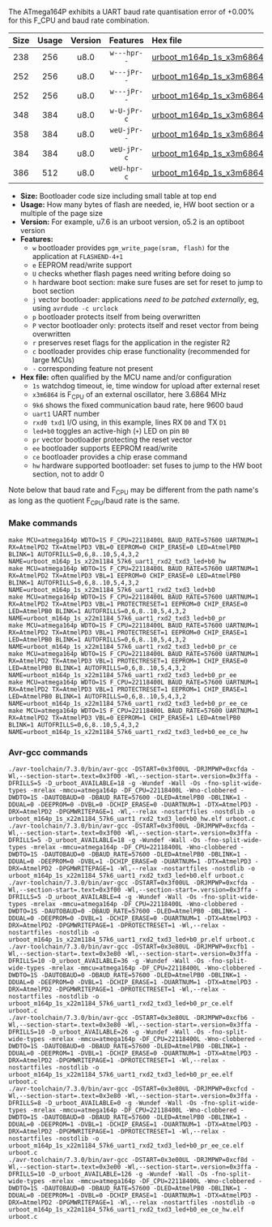 The ATmega164P exhibits a UART baud rate quantisation error of +0.00% for this F_CPU and baud rate combination.

|Size|Usage|Version|Features|Hex file|
|:-:|:-:|:-:|:-:|:--|
|238|256|u8.0|`w---hpr--`|[urboot_m164p_1s_x3m6864_9k6_uart1_rxd2_txd3_led+b0_hw.hex](https://raw.githubusercontent.com/stefanrueger/urboot.hex/main/mcus/atmega164p/watchdog_1_s/external_oscillator_x/%2B3m686400_hz/%2B%2B%2B9k6_baud/uart1_rxd2_txd3/led%2Bb0/urboot_m164p_1s_x3m6864_9k6_uart1_rxd2_txd3_led%2Bb0_hw.hex)|
|252|256|u8.0|`w---jPr--`|[urboot_m164p_1s_x3m6864_9k6_uart1_rxd2_txd3_led+b0.hex](https://raw.githubusercontent.com/stefanrueger/urboot.hex/main/mcus/atmega164p/watchdog_1_s/external_oscillator_x/%2B3m686400_hz/%2B%2B%2B9k6_baud/uart1_rxd2_txd3/led%2Bb0/urboot_m164p_1s_x3m6864_9k6_uart1_rxd2_txd3_led%2Bb0.hex)|
|252|256|u8.0|`w---jPr--`|[urboot_m164p_1s_x3m6864_9k6_uart1_rxd2_txd3_led+b0_pr.hex](https://raw.githubusercontent.com/stefanrueger/urboot.hex/main/mcus/atmega164p/watchdog_1_s/external_oscillator_x/%2B3m686400_hz/%2B%2B%2B9k6_baud/uart1_rxd2_txd3/led%2Bb0/urboot_m164p_1s_x3m6864_9k6_uart1_rxd2_txd3_led%2Bb0_pr.hex)|
|348|384|u8.0|`w-U-jPr-c`|[urboot_m164p_1s_x3m6864_9k6_uart1_rxd2_txd3_led+b0_pr_ce.hex](https://raw.githubusercontent.com/stefanrueger/urboot.hex/main/mcus/atmega164p/watchdog_1_s/external_oscillator_x/%2B3m686400_hz/%2B%2B%2B9k6_baud/uart1_rxd2_txd3/led%2Bb0/urboot_m164p_1s_x3m6864_9k6_uart1_rxd2_txd3_led%2Bb0_pr_ce.hex)|
|358|384|u8.0|`weU-jPr--`|[urboot_m164p_1s_x3m6864_9k6_uart1_rxd2_txd3_led+b0_pr_ee.hex](https://raw.githubusercontent.com/stefanrueger/urboot.hex/main/mcus/atmega164p/watchdog_1_s/external_oscillator_x/%2B3m686400_hz/%2B%2B%2B9k6_baud/uart1_rxd2_txd3/led%2Bb0/urboot_m164p_1s_x3m6864_9k6_uart1_rxd2_txd3_led%2Bb0_pr_ee.hex)|
|384|384|u8.0|`weU-jPr-c`|[urboot_m164p_1s_x3m6864_9k6_uart1_rxd2_txd3_led+b0_pr_ee_ce.hex](https://raw.githubusercontent.com/stefanrueger/urboot.hex/main/mcus/atmega164p/watchdog_1_s/external_oscillator_x/%2B3m686400_hz/%2B%2B%2B9k6_baud/uart1_rxd2_txd3/led%2Bb0/urboot_m164p_1s_x3m6864_9k6_uart1_rxd2_txd3_led%2Bb0_pr_ee_ce.hex)|
|386|512|u8.0|`weU-hpr-c`|[urboot_m164p_1s_x3m6864_9k6_uart1_rxd2_txd3_led+b0_ee_ce_hw.hex](https://raw.githubusercontent.com/stefanrueger/urboot.hex/main/mcus/atmega164p/watchdog_1_s/external_oscillator_x/%2B3m686400_hz/%2B%2B%2B9k6_baud/uart1_rxd2_txd3/led%2Bb0/urboot_m164p_1s_x3m6864_9k6_uart1_rxd2_txd3_led%2Bb0_ee_ce_hw.hex)|

- **Size:** Bootloader code size including small table at top end
- **Usage:** How many bytes of flash are needed, ie, HW boot section or a multiple of the page size
- **Version:** For example, u7.6 is an urboot version, o5.2 is an optiboot version
- **Features:**
  + `w` bootloader provides `pgm_write_page(sram, flash)` for the application at `FLASHEND-4+1`
  + `e` EEPROM read/write support
  + `U` checks whether flash pages need writing before doing so
  + `h` hardware boot section: make sure fuses are set for reset to jump to boot section
  + `j` vector bootloader: applications *need to be patched externally*, eg, using `avrdude -c urclock`
  + `p` bootloader protects itself from being overwritten
  + `P` vector bootloader only: protects itself and reset vector from being overwritten
  + `r` preserves reset flags for the application in the register R2
  + `c` bootloader provides chip erase functionality (recommended for large MCUs)
  + `-` corresponding feature not present
- **Hex file:** often qualified by the MCU name and/or configuration
  + `1s` watchdog timeout, ie, time window for upload after external reset
  + `x3m6864` is F<sub>CPU</sub> of an external oscillator, here 3.6864 MHz
  + `9k6` shows the fixed communication baud rate, here 9600 baud
  + `uart1` UART number
  + `rxd0 txd1` I/O using, in this example, lines RX `D0` and TX `D1`
  + `led+b0` toggles an active-high (`+`) LED on pin `B0`
  + `pr` vector bootloader protecting the reset vector
  + `ee` bootloader supports EEPROM read/write
  + `ce` bootloader provides a chip erase command
  + `hw` hardware supported bootloader: set fuses to jump to the HW boot section, not to addr 0


Note below that baud rate and F<sub>CPU</sub> may be different from the path name's as long as the quotient F<sub>CPU</sub>/baud rate is the same.

### Make commands
```
make MCU=atmega164p WDTO=1S F_CPU=22118400L BAUD_RATE=57600 UARTNUM=1 RX=AtmelPD2 TX=AtmelPD3 VBL=0 EEPROM=0 CHIP_ERASE=0 LED=AtmelPB0 BLINK=1 AUTOFRILLS=0,6,8..10,5,4,3,2 NAME=urboot_m164p_1s_x22m1184_57k6_uart1_rxd2_txd3_led+b0_hw
make MCU=atmega164p WDTO=1S F_CPU=22118400L BAUD_RATE=57600 UARTNUM=1 RX=AtmelPD2 TX=AtmelPD3 VBL=1 EEPROM=0 CHIP_ERASE=0 LED=AtmelPB0 BLINK=1 AUTOFRILLS=0,6,8..10,5,4,3,2 NAME=urboot_m164p_1s_x22m1184_57k6_uart1_rxd2_txd3_led+b0
make MCU=atmega164p WDTO=1S F_CPU=22118400L BAUD_RATE=57600 UARTNUM=1 RX=AtmelPD2 TX=AtmelPD3 VBL=1 PROTECTRESET=1 EEPROM=0 CHIP_ERASE=0 LED=AtmelPB0 BLINK=1 AUTOFRILLS=0,6,8..10,5,4,3,2 NAME=urboot_m164p_1s_x22m1184_57k6_uart1_rxd2_txd3_led+b0_pr
make MCU=atmega164p WDTO=1S F_CPU=22118400L BAUD_RATE=57600 UARTNUM=1 RX=AtmelPD2 TX=AtmelPD3 VBL=1 PROTECTRESET=1 EEPROM=0 CHIP_ERASE=1 LED=AtmelPB0 BLINK=1 AUTOFRILLS=0,6,8..10,5,4,3,2 NAME=urboot_m164p_1s_x22m1184_57k6_uart1_rxd2_txd3_led+b0_pr_ce
make MCU=atmega164p WDTO=1S F_CPU=22118400L BAUD_RATE=57600 UARTNUM=1 RX=AtmelPD2 TX=AtmelPD3 VBL=1 PROTECTRESET=1 EEPROM=1 CHIP_ERASE=0 LED=AtmelPB0 BLINK=1 AUTOFRILLS=0,6,8..10,5,4,3,2 NAME=urboot_m164p_1s_x22m1184_57k6_uart1_rxd2_txd3_led+b0_pr_ee
make MCU=atmega164p WDTO=1S F_CPU=22118400L BAUD_RATE=57600 UARTNUM=1 RX=AtmelPD2 TX=AtmelPD3 VBL=1 PROTECTRESET=1 EEPROM=1 CHIP_ERASE=1 LED=AtmelPB0 BLINK=1 AUTOFRILLS=0,6,8..10,5,4,3,2 NAME=urboot_m164p_1s_x22m1184_57k6_uart1_rxd2_txd3_led+b0_pr_ee_ce
make MCU=atmega164p WDTO=1S F_CPU=22118400L BAUD_RATE=57600 UARTNUM=1 RX=AtmelPD2 TX=AtmelPD3 VBL=0 EEPROM=1 CHIP_ERASE=1 LED=AtmelPB0 BLINK=1 AUTOFRILLS=0,6,8..10,5,4,3,2 NAME=urboot_m164p_1s_x22m1184_57k6_uart1_rxd2_txd3_led+b0_ee_ce_hw
```

### Avr-gcc commands
```
./avr-toolchain/7.3.0/bin/avr-gcc -DSTART=0x3f00UL -DRJMPWP=0xcfda -Wl,--section-start=.text=0x3f00 -Wl,--section-start=.version=0x3ffa -DFRILLS=5 -D_urboot_AVAILABLE=18 -g -Wundef -Wall -Os -fno-split-wide-types -mrelax -mmcu=atmega164p -DF_CPU=22118400L -Wno-clobbered -DWDTO=1S -DAUTOBAUD=0 -DBAUD_RATE=57600 -DLED=AtmelPB0 -DBLINK=1 -DDUAL=0 -DEEPROM=0 -DVBL=0 -DCHIP_ERASE=0 -DUARTNUM=1 -DTX=AtmelPD3 -DRX=AtmelPD2 -DPGMWRITEPAGE=1 -Wl,--relax -nostartfiles -nostdlib -o urboot_m164p_1s_x22m1184_57k6_uart1_rxd2_txd3_led+b0_hw.elf urboot.c
./avr-toolchain/7.3.0/bin/avr-gcc -DSTART=0x3f00UL -DRJMPWP=0xcfda -Wl,--section-start=.text=0x3f00 -Wl,--section-start=.version=0x3ffa -DFRILLS=5 -D_urboot_AVAILABLE=18 -g -Wundef -Wall -Os -fno-split-wide-types -mrelax -mmcu=atmega164p -DF_CPU=22118400L -Wno-clobbered -DWDTO=1S -DAUTOBAUD=0 -DBAUD_RATE=57600 -DLED=AtmelPB0 -DBLINK=1 -DDUAL=0 -DEEPROM=0 -DVBL=1 -DCHIP_ERASE=0 -DUARTNUM=1 -DTX=AtmelPD3 -DRX=AtmelPD2 -DPGMWRITEPAGE=1 -Wl,--relax -nostartfiles -nostdlib -o urboot_m164p_1s_x22m1184_57k6_uart1_rxd2_txd3_led+b0.elf urboot.c
./avr-toolchain/7.3.0/bin/avr-gcc -DSTART=0x3f00UL -DRJMPWP=0xcfda -Wl,--section-start=.text=0x3f00 -Wl,--section-start=.version=0x3ffa -DFRILLS=5 -D_urboot_AVAILABLE=4 -g -Wundef -Wall -Os -fno-split-wide-types -mrelax -mmcu=atmega164p -DF_CPU=22118400L -Wno-clobbered -DWDTO=1S -DAUTOBAUD=0 -DBAUD_RATE=57600 -DLED=AtmelPB0 -DBLINK=1 -DDUAL=0 -DEEPROM=0 -DVBL=1 -DCHIP_ERASE=0 -DUARTNUM=1 -DTX=AtmelPD3 -DRX=AtmelPD2 -DPGMWRITEPAGE=1 -DPROTECTRESET=1 -Wl,--relax -nostartfiles -nostdlib -o urboot_m164p_1s_x22m1184_57k6_uart1_rxd2_txd3_led+b0_pr.elf urboot.c
./avr-toolchain/7.3.0/bin/avr-gcc -DSTART=0x3e80UL -DRJMPWP=0xcfb1 -Wl,--section-start=.text=0x3e80 -Wl,--section-start=.version=0x3ffa -DFRILLS=10 -D_urboot_AVAILABLE=36 -g -Wundef -Wall -Os -fno-split-wide-types -mrelax -mmcu=atmega164p -DF_CPU=22118400L -Wno-clobbered -DWDTO=1S -DAUTOBAUD=0 -DBAUD_RATE=57600 -DLED=AtmelPB0 -DBLINK=1 -DDUAL=0 -DEEPROM=0 -DVBL=1 -DCHIP_ERASE=1 -DUARTNUM=1 -DTX=AtmelPD3 -DRX=AtmelPD2 -DPGMWRITEPAGE=1 -DPROTECTRESET=1 -Wl,--relax -nostartfiles -nostdlib -o urboot_m164p_1s_x22m1184_57k6_uart1_rxd2_txd3_led+b0_pr_ce.elf urboot.c
./avr-toolchain/7.3.0/bin/avr-gcc -DSTART=0x3e80UL -DRJMPWP=0xcfb6 -Wl,--section-start=.text=0x3e80 -Wl,--section-start=.version=0x3ffa -DFRILLS=10 -D_urboot_AVAILABLE=26 -g -Wundef -Wall -Os -fno-split-wide-types -mrelax -mmcu=atmega164p -DF_CPU=22118400L -Wno-clobbered -DWDTO=1S -DAUTOBAUD=0 -DBAUD_RATE=57600 -DLED=AtmelPB0 -DBLINK=1 -DDUAL=0 -DEEPROM=1 -DVBL=1 -DCHIP_ERASE=0 -DUARTNUM=1 -DTX=AtmelPD3 -DRX=AtmelPD2 -DPGMWRITEPAGE=1 -DPROTECTRESET=1 -Wl,--relax -nostartfiles -nostdlib -o urboot_m164p_1s_x22m1184_57k6_uart1_rxd2_txd3_led+b0_pr_ee.elf urboot.c
./avr-toolchain/7.3.0/bin/avr-gcc -DSTART=0x3e80UL -DRJMPWP=0xcfcd -Wl,--section-start=.text=0x3e80 -Wl,--section-start=.version=0x3ffa -DFRILLS=8 -D_urboot_AVAILABLE=0 -g -Wundef -Wall -Os -fno-split-wide-types -mrelax -mmcu=atmega164p -DF_CPU=22118400L -Wno-clobbered -DWDTO=1S -DAUTOBAUD=0 -DBAUD_RATE=57600 -DLED=AtmelPB0 -DBLINK=1 -DDUAL=0 -DEEPROM=1 -DVBL=1 -DCHIP_ERASE=1 -DUARTNUM=1 -DTX=AtmelPD3 -DRX=AtmelPD2 -DPGMWRITEPAGE=1 -DPROTECTRESET=1 -Wl,--relax -nostartfiles -nostdlib -o urboot_m164p_1s_x22m1184_57k6_uart1_rxd2_txd3_led+b0_pr_ee_ce.elf urboot.c
./avr-toolchain/7.3.0/bin/avr-gcc -DSTART=0x3e00UL -DRJMPWP=0xcf8d -Wl,--section-start=.text=0x3e00 -Wl,--section-start=.version=0x3ffa -DFRILLS=10 -D_urboot_AVAILABLE=126 -g -Wundef -Wall -Os -fno-split-wide-types -mrelax -mmcu=atmega164p -DF_CPU=22118400L -Wno-clobbered -DWDTO=1S -DAUTOBAUD=0 -DBAUD_RATE=57600 -DLED=AtmelPB0 -DBLINK=1 -DDUAL=0 -DEEPROM=1 -DVBL=0 -DCHIP_ERASE=1 -DUARTNUM=1 -DTX=AtmelPD3 -DRX=AtmelPD2 -DPGMWRITEPAGE=1 -Wl,--relax -nostartfiles -nostdlib -o urboot_m164p_1s_x22m1184_57k6_uart1_rxd2_txd3_led+b0_ee_ce_hw.elf urboot.c
```

